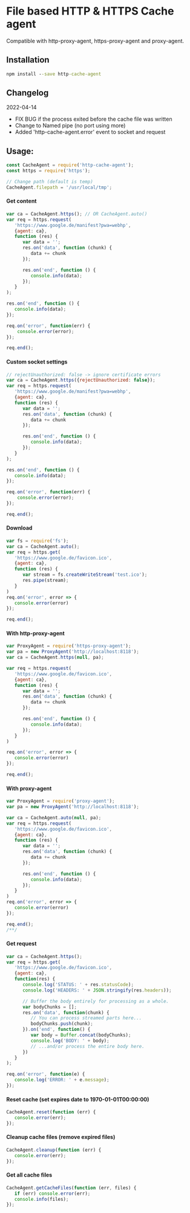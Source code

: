 # File based HTTP & HTTPS Cache agent
Compatible with http-proxy-agent, https-proxy-agent and proxy-agent.

## Installation
```cmd
npm install --save http-cache-agent
```

## Changelog
2022-04-14
- FIX BUG if the process exited before the cache file was written 
- Change to Named pipe (no port using more)
- Added 'http-cache-agent.error' event to socket and request

## Usage:
```javascript
const CacheAgent = require('http-cache-agent');
const https = require('https');

// Change path (default is temp)
CacheAgent.filepath = '/usr/local/tmp';
```

#### Get content
```javascript
var ca = CacheAgent.https(); // OR CacheAgent.auto()
var req = https.request(
   'https://www.google.de/manifest?pwa=webhp',
   {agent: ca},
   function (res) {
      var data = '';
      res.on('data', function (chunk) {
         data += chunk
      });

      res.on('end', function () {
         console.info(data);
      });
   }
);

res.on('end', function () {
   console.info(data);
});

req.on('error', function(err) {
    console.error(error);
});

req.end();
```

#### Custom socket settings
```javascript
// rejectUnauthorized: false -> ignore certificate errors
var ca = CacheAgent.https({rejectUnauthorized: false});
var req = https.request(
   'https://www.google.de/manifest?pwa=webhp',
   {agent: ca},
   function (res) {
      var data = '';
      res.on('data', function (chunk) {
         data += chunk
      });

      res.on('end', function () {
         console.info(data);
      });
   }
);

res.on('end', function () {
   console.info(data);
});

req.on('error', function(err) {
    console.error(error);
});

req.end();
```

#### Download
```javascript
var fs = require('fs');
var ca = CacheAgent.auto();
var req = https.get(
   'https://www.google.de/favicon.ico',
   {agent: ca},
   function (res) {
      var stream = fs.createWriteStream('test.ico');
      res.pipe(stream);
   }
)
req.on('error', error => {
   console.error(error)
});

req.end();
```

#### With http-proxy-agent
```javascript
var ProxyAgent = require('https-proxy-agent');
var pa = new ProxyAgent('http://localhost:8118');
var ca = CacheAgent.https(null, pa);

var req = https.request(
   'https://www.google.de/favicon.ico',
   {agent: ca},
   function (res) {
      var data = '';
      res.on('data', function (chunk) {
         data += chunk
      });

      res.on('end', function () {
         console.info(data);
      });
   }
)

req.on('error', error => {
   console.error(error)
});

req.end();
```

#### With proxy-agent
```javascript
var ProxyAgent = require('proxy-agent');
var pa = new ProxyAgent('http://localhost:8118');

var ca = CacheAgent.auto(null, pa);
var req = https.request(
   'https://www.google.de/favicon.ico',
   {agent: ca},
   function (res) {
      var data = '';
      res.on('data', function (chunk) {
         data += chunk
      });

      res.on('end', function () {
         console.info(data);
      });
   }
)
req.on('error', error => {
   console.error(error)
});

req.end();
/**/
```


#### Get request 
```javascript
var ca = CacheAgent.https();
var req = https.get(
   'https://www.google.de/favicon.ico',
   {agent: ca},
   function(res) {
      console.log('STATUS: ' + res.statusCode);
      console.log('HEADERS: ' + JSON.stringify(res.headers));

      // Buffer the body entirely for processing as a whole.
      var bodyChunks = [];
      res.on('data', function(chunk) {
         // You can process streamed parts here...
         bodyChunks.push(chunk);
      }).on('end', function() {
         var body = Buffer.concat(bodyChunks);
         console.log('BODY: ' + body);
         // ...and/or process the entire body here.
      })
   }
);

req.on('error', function(e) {
   console.log('ERROR: ' + e.message);
});
```

#### Reset cache (set expires date to 1970-01-01T00:00:00) 
```javascript
CacheAgent.reset(function (err) {
   console.error(err);
});
```

#### Cleanup cache files (remove expired files)
```javascript
CacheAgent.cleanup(function (err) {
   console.error(err);
});
```

#### Get all cache files
```javascript
CacheAgent.getCacheFiles(function (err, files) {
   if (err) console.error(err);
   console.info(files);
});
```
